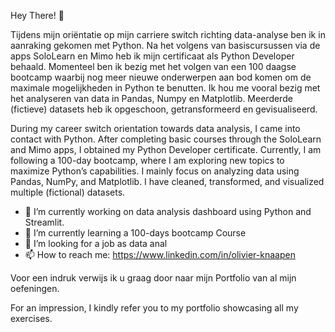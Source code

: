 Hey There! 👋

Tijdens mijn oriëntatie op mijn carriere switch richting data-analyse ben ik in aanraking gekomen met Python. 
Na het volgens van basiscursussen via de apps SoloLearn en Mimo heb ik mijn certificaat als Python Developer behaald. 
Momenteel ben ik bezig met het volgen van een 100 daagse bootcamp waarbij nog meer nieuwe onderwerpen aan bod komen om de maximale mogelijkheden in Python te benutten.
Ik hou me vooral bezig met het analyseren van data in Pandas, Numpy en Matplotlib. Meerderde (fictieve) datasets heb ik opgeschoon, getransformeerd en gevisualiseerd. 

During my career switch orientation towards data analysis, I came into contact with Python.
After completing basic courses through the SoloLearn and Mimo apps, I obtained my Python Developer certificate.
Currently, I am following a 100-day bootcamp, where I am exploring new topics to maximize Python’s capabilities.
I mainly focus on analyzing data using Pandas, NumPy, and Matplotlib. I have cleaned, transformed, and visualized multiple (fictional) datasets.

- 🔭 I’m currently working on data analysis dashboard using Python and Streamlit.
- 🌱 I’m currently learning a 100-days bootcamp Course
- 👯 I’m looking for a job as data anal
- 📫 How to reach me: https://www.linkedin.com/in/olivier-knaapen

Voor een indruk verwijs ik u graag door naar mijn Portfolio van al mijn oefeningen.
  
For an impression, I kindly refer you to my portfolio showcasing all my exercises.

